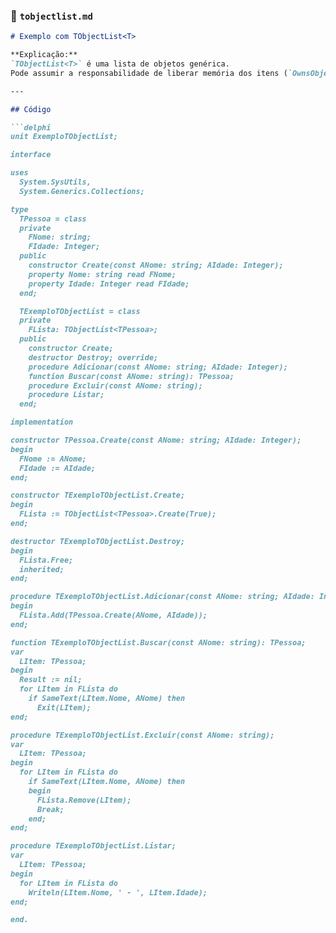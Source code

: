 ### 📌 `tobjectlist.md`

```markdown
# Exemplo com TObjectList<T>

**Explicação:**  
`TObjectList<T>` é uma lista de objetos genérica.  
Pode assumir a responsabilidade de liberar memória dos itens (`OwnsObjects = True`).

---

## Código

```delphi
unit ExemploTObjectList;

interface

uses
  System.SysUtils,
  System.Generics.Collections;

type
  TPessoa = class
  private
    FNome: string;
    FIdade: Integer;
  public
    constructor Create(const ANome: string; AIdade: Integer);
    property Nome: string read FNome;
    property Idade: Integer read FIdade;
  end;

  TExemploTObjectList = class
  private
    FLista: TObjectList<TPessoa>;
  public
    constructor Create;
    destructor Destroy; override;
    procedure Adicionar(const ANome: string; AIdade: Integer);
    function Buscar(const ANome: string): TPessoa;
    procedure Excluir(const ANome: string);
    procedure Listar;
  end;

implementation

constructor TPessoa.Create(const ANome: string; AIdade: Integer);
begin
  FNome := ANome;
  FIdade := AIdade;
end;

constructor TExemploTObjectList.Create;
begin
  FLista := TObjectList<TPessoa>.Create(True);
end;

destructor TExemploTObjectList.Destroy;
begin
  FLista.Free;
  inherited;
end;

procedure TExemploTObjectList.Adicionar(const ANome: string; AIdade: Integer);
begin
  FLista.Add(TPessoa.Create(ANome, AIdade));
end;

function TExemploTObjectList.Buscar(const ANome: string): TPessoa;
var
  LItem: TPessoa;
begin
  Result := nil;
  for LItem in FLista do
    if SameText(LItem.Nome, ANome) then
      Exit(LItem);
end;

procedure TExemploTObjectList.Excluir(const ANome: string);
var
  LItem: TPessoa;
begin
  for LItem in FLista do
    if SameText(LItem.Nome, ANome) then
    begin
      FLista.Remove(LItem);
      Break;
    end;
end;

procedure TExemploTObjectList.Listar;
var
  LItem: TPessoa;
begin
  for LItem in FLista do
    Writeln(LItem.Nome, ' - ', LItem.Idade);
end;

end.
